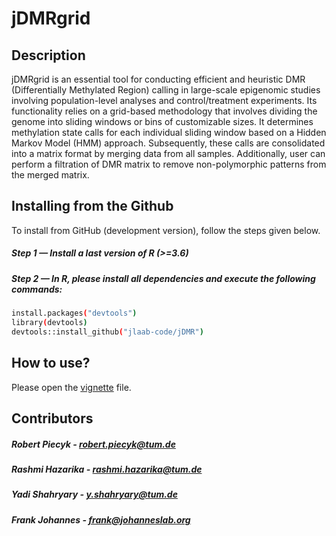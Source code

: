 # jDMRgrid

## Description
jDMRgrid is an essential tool for conducting efficient and heuristic DMR (Differentially Methylated Region) calling in large-scale epigenomic studies involving population-level analyses and control/treatment experiments. Its functionality relies on a grid-based methodology that involves dividing the genome into sliding windows or bins of customizable sizes. It determines methylation state calls for each individual sliding window based on a Hidden Markov Model (HMM) approach. Subsequently, these calls are consolidated into a matrix format by merging data from all samples. Additionally, user can perform a filtration of DMR matrix to remove non-polymorphic patterns from the merged matrix.

## Installing from the Github

To install from GitHub (development version), follow the steps given below.

##### Step 1 — Install a last version of R (>=3.6)

##### Step 2 — In R, please install all dependencies and execute the following commands:
```sh
install.packages("devtools")
library(devtools)
devtools::install_github("jlaab-code/jDMR")
```
## How to use?
Please open the [vignette](https://github.com/robert-piecyk/jDMRgrid/blob/master/vignettes/manual.pdf) file.

## Contributors
##### Robert Piecyk - robert.piecyk@tum.de
##### Rashmi Hazarika - rashmi.hazarika@tum.de
##### Yadi Shahryary - y.shahryary@tum.de
##### Frank Johannes - frank@johanneslab.org

